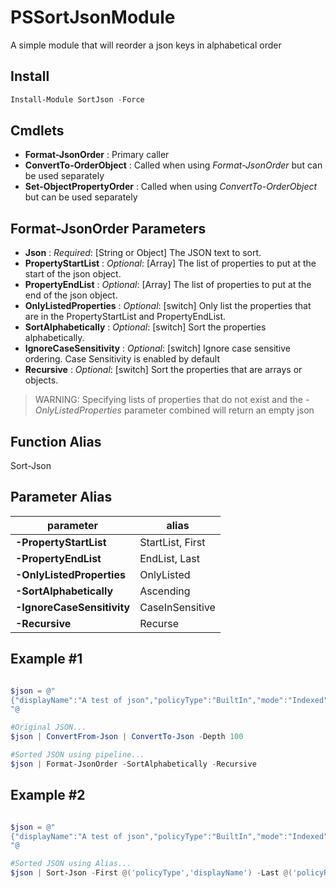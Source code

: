 # PSSortJsonModule

A simple module that will reorder a json keys in alphabetical order

## Install

```powershell
Install-Module SortJson -Force
```

## Cmdlets

- **Format-JsonOrder** : Primary caller
- **ConvertTo-OrderObject** : Called when using _Format-JsonOrder_ but can be used separately
- **Set-ObjectPropertyOrder** : Called when using _ConvertTo-OrderObject_ but can be used separately

## Format-JsonOrder Parameters

- **Json** : _Required_: [String or Object] The JSON text to sort.
- **PropertyStartList** : _Optional_: [Array] The list of properties to put at the start of the json object.
- **PropertyEndList** : _Optional_: [Array] The list of properties to put at the end of the json object.
- **OnlyListedProperties** : _Optional_: [switch] Only list the properties that are in the PropertyStartList and PropertyEndList.
- **SortAlphabetically** : _Optional_: [switch] Sort the properties alphabetically.
- **IgnoreCaseSensitivity** : _Optional_: [switch] Ignore case sensitive ordering. Case Sensitivity is enabled by default
- **Recursive** : _Optional_: [switch] Sort the properties that are arrays or objects.

> WARNING: Specifying lists  of properties that do not exist and the _-OnlyListedProperties_ parameter combined will return an empty json

## Function Alias

Sort-Json

## Parameter Alias

|parameter|alias|
|--|--|
|**-PropertyStartList** | StartList, First|
|**-PropertyEndList** | EndList, Last|
|**-OnlyListedProperties** | OnlyListed|
|**-SortAlphabetically** | Ascending|
|**-IgnoreCaseSensitivity** | CaseInSensitive|
|**-Recursive** | Recurse|

## Example #1

```powershell

$json = @"
{"displayName":"A test of json","policyType":"BuiltIn","mode":"Indexed","description":"A test to see if the json get ordered","metadata":{"version":"1.1.0","category":"Ordering"},"parameters":{"effect":{"type":"String","metadata":"@{displayName=Ordering; description=Order or not order that is the question}","allowedValues":"Yes No","defaultValue":"Yes"}},"policyRule":{"if":{"allOf":" "},"then":{"effect":"[parameters('order')]"}},"scopetag":["order","json","default","unorder"]}
"@

#Original JSON...
$json | ConvertFrom-Json | ConvertTo-Json -Depth 100

#Sorted JSON using pipeline...
$json | Format-JsonOrder -SortAlphabetically -Recursive
```

## Example #2

```powershell

$json = @"
{"displayName":"A test of json","policyType":"BuiltIn","mode":"Indexed","description":"A test to see if the json get ordered","metadata":{"version":"1.1.0","category":"Ordering"},"parameters":{"effect":{"type":"String","metadata":"@{displayName=Ordering; description=Order or not order that is the question}","allowedValues":"Yes No","defaultValue":"Yes"}},"policyRule":{"if":{"allOf":" "},"then":{"effect":"[parameters('order')]"}},"scopetag":["order","json","default","unorder"]}
"@

#Sorted JSON using Alias...
$json | Sort-Json -First @('policyType','displayName') -Last @('policyRule') -Ascending -Recurse
```
